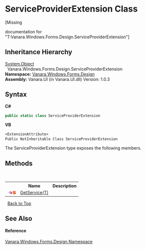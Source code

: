 # ServiceProviderExtension Class
 

\[Missing <summary> documentation for "T:Vanara.Windows.Forms.Design.ServiceProviderExtension"\]


## Inheritance Hierarchy
<a href="http://msdn2.microsoft.com/en-us/library/e5kfa45b" target="_blank">System.Object</a><br />&nbsp;&nbsp;Vanara.Windows.Forms.Design.ServiceProviderExtension<br />
**Namespace:**&nbsp;<a href="47183544-7c44-c1e2-cf57-c68e49a55933">Vanara.Windows.Forms.Design</a><br />**Assembly:**&nbsp;Vanara.UI (in Vanara.UI.dll) Version: 1.0.3

## Syntax

**C#**<br />
``` C#
public static class ServiceProviderExtension
```

**VB**<br />
``` VB
<ExtensionAttribute>
Public NotInheritable Class ServiceProviderExtension
```

The ServiceProviderExtension type exposes the following members.


## Methods
&nbsp;<table><tr><th></th><th>Name</th><th>Description</th></tr><tr><td>![Public method](media/pubmethod.gif "Public method")![Static member](media/static.gif "Static member")</td><td><a href="9965b8eb-3a5e-3ad1-1c01-2f4abafb4bf2">GetService(T)</a></td><td /></tr></table>&nbsp;
<a href="#serviceproviderextension-class">Back to Top</a>

## See Also


#### Reference
<a href="47183544-7c44-c1e2-cf57-c68e49a55933">Vanara.Windows.Forms.Design Namespace</a><br />